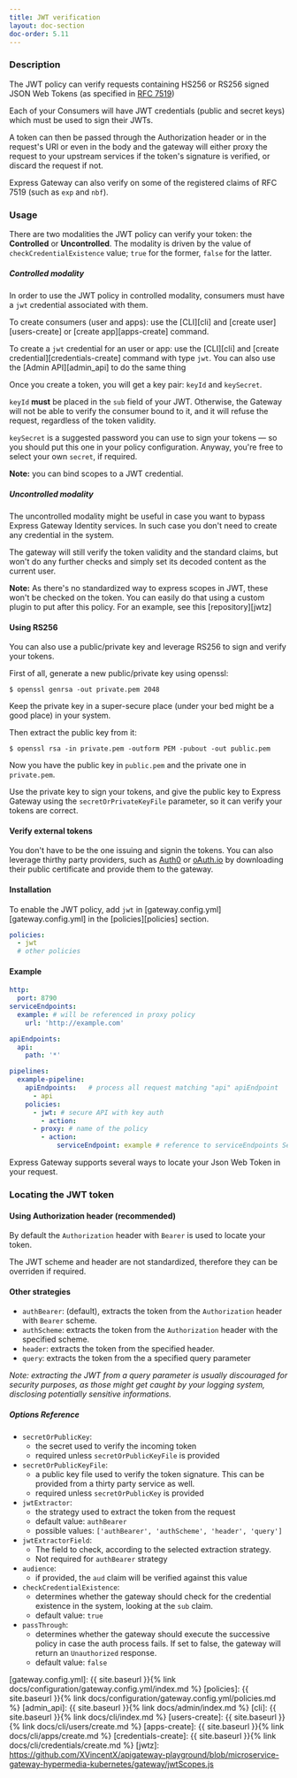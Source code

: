 ```yaml
---
title: JWT verification
layout: doc-section
doc-order: 5.11
---
```


### Description

The JWT policy can verify requests containing HS256 or RS256 signed JSON Web Tokens (as specified in
[RFC 7519][rfc-jwt])

Each of your Consumers will have JWT credentials (public and secret keys) which must be used to sign their JWTs.

A token can then be passed through the Authorization header or in the request's URI or even in the body and the gateway
will either proxy the request to your upstream services if the token's signature is verified, or discard the request if
not.

Express Gateway can also verify on some of the registered claims of RFC 7519 (such as `exp` and `nbf`).

### Usage

There are two modalities the JWT policy can verify your token: the **Controlled** or **Uncontrolled**. The
modality is driven by the value of `checkCredentialExistence` value; `true` for the former, `false` for the
latter.

##### Controlled modality

In order to use the JWT policy in controlled modality, consumers must have a `jwt` credential associated with them.

To create consumers (user and apps): use the [CLI][cli] and [create user][users-create] or [create app][apps-create]
command.

To create a `jwt` credential for an user or app: use the [CLI][cli] and [create credential][credentials-create]
command with type `jwt`. You can also use the [Admin API][admin_api] to do the same thing

Once you create a token, you will get a key pair: `keyId` and `keySecret`.

`keyId` **must** be placed in the `sub` field of your JWT. Otherwise, the Gateway will not be able to verify
the consumer bound to it, and it will refuse the request, regardless of the token validity.

`keySecret` is a suggested password you can use to sign your tokens — so you should put this one in your policy
configuration. Anyway, you're free to select your own `secret`, if required.

**Note:** you can bind scopes to a JWT credential.

##### Uncontrolled modality

The uncontrolled modality might be useful in case you want to bypass Express Gateway Identity services. In such case
you don't need to create any credential in the system.

The gateway will still verify the token validity and the standard claims, but won't do any further checks and simply
set its decoded content as the current user.

**Note:** As there's no standardized way to express scopes in JWT, these won't be checked on the token. You can easily
do that using a custom plugin to put after this policy. For an example, see this [repository][jwtz]

#### Using RS256

You can also use a public/private key and leverage RS256 to sign and verify your tokens.

First of all, generate a new public/private key using openssl:

```shell
$ openssl genrsa -out private.pem 2048
```

Keep the private key in a super-secure place (under your bed might be a good place) in your system.

Then extract the public key from it:
```shell
$ openssl rsa -in private.pem -outform PEM -pubout -out public.pem
```

Now you have the public key in `public.pem` and the private one in `private.pem`.

Use the private key to sign your tokens, and give the public key to Express Gateway using the `secretOrPrivateKeyFile`
parameter, so it can verify your tokens are correct.

#### Verify external tokens

You don't have to be the one issuing and signin the tokens. You can also leverage thirthy party providers, such as
[Auth0](https://auth0.com) or [oAuth.io](https://oauth.io) by downloading their public certificate and provide them
to the gateway.

#### Installation

To enable the JWT policy, add `jwt` in [gateway.config.yml][gateway.config.yml] in the [policies][policies] section.

```yaml
policies:
  - jwt
  # other policies
```

#### Example

```yaml
http:
  port: 8790
serviceEndpoints:
  example: # will be referenced in proxy policy
    url: 'http://example.com'

apiEndpoints:
  api:
    path: '*'

pipelines:
  example-pipeline:
    apiEndpoints:   # process all request matching "api" apiEndpoint
      - api
    policies:
      - jwt: # secure API with key auth
        - action:
      - proxy: # name of the policy
        - action:
            serviceEndpoint: example # reference to serviceEndpoints Section
```

Express Gateway supports several ways to locate your Json Web Token in your request.

### Locating the JWT token

#### Using Authorization header (recommended)

By default the `Authorization` header with `Bearer` is used to locate your token.

The JWT scheme and header are not standardized, therefore they can be overriden if required.

#### Other strategies

- `authBearer`: (default), extracts the token from the `Authorization` header with `Bearer` scheme.
- `authScheme`: extracts the token from the `Authorization` header with the specified scheme.
- `header`: extracts the token from the specified header.
- `query`: extracts the token from the a specified query parameter

*Note: extracting the JWT from a query parameter is usually discouraged for security purposes, as those might get caught by your logging system, disclosing potentially sensitive informations.*

##### Options Reference

* `secretOrPublicKey`:
  - the secret used to verify the incoming token
  - required unless `secretOrPublicKeyFile` is provided
* `secretOrPublicKeyFile`:
  - a public key file used to verify the token signature. This can be provided from a thirty party service as well.
  - required unless `secretOrPublicKey` is provided
* `jwtExtractor`:
  - the strategy used to extract the token from the request
  - default value: `authBearer`
  - possible values: `['authBearer', 'authScheme', 'header', 'query']`
* `jwtExtractorField`:
  - The field to check, according to the selected extraction strategy.
  - Not required for `authBearer` strategy
* `audience`:
  - if provided, the `aud` claim will be verified against this value
* `checkCredentialExistence`:
  - determines whether the gateway should check for the credential existence in the system, looking at the `sub` claim.
  - default value: `true`
* `passThrough`:
  - determines whether the gateway should execute the successive policy in case the auth process fails. If set to false,
    the gateway will return an `Unauthorized` response.
  - default value: `false`


[rfc-jwt]: https://tools.ietf.org/html/rfc7519
[gateway.config.yml]: {{ site.baseurl }}{% link docs/configuration/gateway.config.yml/index.md %}
[policies]: {{ site.baseurl }}{% link docs/configuration/gateway.config.yml/policies.md %}
[admin_api]: {{ site.baseurl }}{% link docs/admin/index.md %}
[cli]: {{ site.baseurl }}{% link docs/cli/index.md %}
[users-create]: {{ site.baseurl }}{% link docs/cli/users/create.md %}
[apps-create]: {{ site.baseurl }}{% link docs/cli/apps/create.md %}
[credentials-create]: {{ site.baseurl }}{% link docs/cli/credentials/create.md %}
[jwtz]: https://github.com/XVincentX/apigateway-playground/blob/microservice-gateway-hypermedia-kubernetes/gateway/jwtScopes.js
